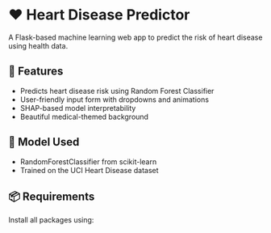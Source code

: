 # ❤️ Heart Disease Predictor

A Flask-based machine learning web app to predict the risk of heart disease using health data.

## 🚀 Features

- Predicts heart disease risk using Random Forest Classifier
- User-friendly input form with dropdowns and animations
- SHAP-based model interpretability
- Beautiful medical-themed background

## 🧠 Model Used

- RandomForestClassifier from scikit-learn
- Trained on the UCI Heart Disease dataset

## 📦 Requirements

Install all packages using:
